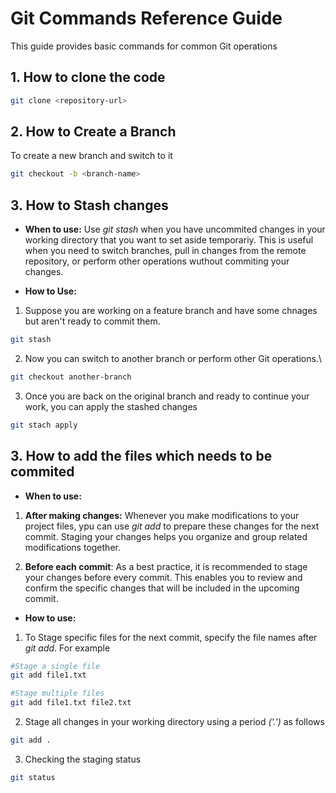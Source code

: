 # Git Commands Reference Guide

This guide provides basic commands for common Git operations

## 1. How to clone the code
```bash
git clone <repository-url>
```

## 2. How to Create a Branch

To create a new branch and switch to it 

```bash
git checkout -b <branch-name>
```

## 3. How to Stash changes

- **When to use:** Use *git stash* when you have uncommited changes in your working directory that you want to set aside temporariy. This is useful when you need to switch branches, pull in changes from the remote repository, or perform other operations wuthout commiting your changes.

- **How to Use:** 

1. Suppose you are working on a feature branch and have some chnages but aren't ready to commit them.
```bash
git stash
```
2. Now you can switch to another branch or perform other Git operations.\
```bash
git checkout another-branch
```
3. Once you are back on the original branch and ready to continue your work, you can apply the stashed changes
```bash
git stach apply
```

## 3. How to add the files which needs to be commited

- **When to use:**

1. **After making changes:** Whenever you make modifications to your project files, ypu can use *git add* to prepare these changes for the next commit. Staging your changes helps you organize and group related modifications together.

2. **Before each commit**: As a best practice, it is recommended to stage your changes before every commit. This enables you to review and confirm the specific changes that will be included in the upcoming commit.

- **How to use:**
1. To Stage specific files for the next commit, specify the file names after *git add*. For example
```bash
#Stage a single file
git add file1.txt

#Stage multiple files
git add file1.txt file2.txt
```

2. Stage all changes in your working directory using a period *('.')* as follows
```bash
git add .
```

3. Checking the staging status
```bash
git status
```




    
